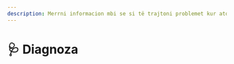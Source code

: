 ```yaml
---
description: Merrni informacion mbi se si të trajtoni problemet kur ato shfaqen.
---
```


# 🩺 Diagnoza
